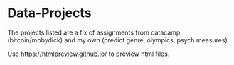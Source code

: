 # Data-Projects

The projects listed are a fix of assignments from datacamp (bitcoin/mobydick) and my own (predict genre, olympics, psych measures)

Use https://htmlpreview.github.io/ to preview html files. 

